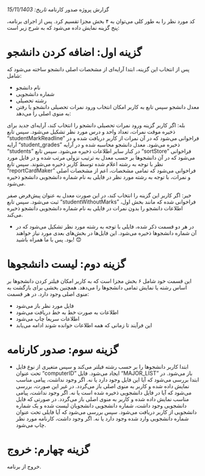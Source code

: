 گزارش پروژه صدور کارنامه 		*تاریخ: 15/11/1403*

کد مورد نظر را به طور کلی می‌توان به ۴ بخش مجزا تقسیم کرد. پس از اجرای برنامه، پنج گزینه نمایش داده می‌شود که به شرح زیر است:
# گزینه اول: اضافه کردن دانشجو
پس از انتخاب این گزینه، ابتدا آرایه‌ای از مشخصات اصلی دانشجو ساخته می‌شود که شامل:
  - نام دانشجو
  - شماره دانشجویی
  - رشته تحصیلی
  - معدل دانشجو
سپس تابع به کاربر امکان انتخاب ورود نمرات تحصیلی دانشجو یا رفتن به منوی اصلی را می‌دهد:

بله: اگر کاربر گزینه ورود نمرات تحصیلی دانشجو را انتخاب کند، آرایه‌ای جدید برای ذخیره موقت نمرات، تعداد واحد و درس مورد نظر تشکیل می‌شود. سپس تابع “studentMarkReadline”  فراخوانی می‌شود که در آن نمرات از کاربر دریافت شده و در آرایه “student_grades” ذخیره می‌شود. معدل دانشجو محاسبه شده و در آرایه “students” در کنار سایر اطلاعات ذخیره می‌شود. سپس تابع “sortStore” فراخوانی می‌شود که در آن دانشجوها بر حسب معدل به ترتیب نزولی مرتب شده و در فایل مورد نظر با توجه به رشته اعلام شده توسط کاربر ذخیره می‌شوند. سپس تابع “reportCardMaker” فراخوانی می‌شود که تمامی مشخصات، اعم از مشخصات اصلی و نمرات، با توجه به رشته مورد نظر در فایلی به نام شماره دانشجویی دانشجو ذخیره می‌شود.

خیر: اگر کاربر این گزینه را انتخاب کند، در این صورت معدل به عنوان پیش‌فرض صفر ثبت می‌شود. سپس تابع “studentWithoutMarks” فراخوانی شده که مانند بخش اول، اطلاعات دانشجو را بدون نمرات در فایلی به نام شماره دانشجویی دانشجو ذخیره می‌کند.
  - در هر دو قسمت ذکر شده، فایلی با توجه به رشته مورد نظر تشکیل می‌شود که در آن شماره دانشجوها ذخیره می‌شود. این فایل‌ها در بخش‌های بعدی مورد نیاز خواهند بود. پس با ما همراه باشید! 😊

# گزینه دوم: لیست دانشجوها
این قسمت خود شامل ۶ بخش مجزا است که به کاربر امکان فیلتر کردن دانشجوها بر اساس رشته یا نمایش تمامی دانشجوها را می‌دهد. همچنین بخشی برای بازگشت به منوی اصلی وجود دارد. در هر قسمت:
- فایل مورد نظر باز می‌شود
- اطلاعات به صورت خط به خط دریافت می‌شود
- اطلاعات سریعا چاپ می‌شود
- این فرآیند تا زمانی که همه اطلاعات خوانده شوند ادامه می‌یابد

# گزینه سوم: صدور کارنامه
- ابتدا کاربر دانشجوها را بر حسب رشته فیلتر می‌کند و سپس متغیری از نوع فایل تحت عنوان “computerID” ایجاد می‌شود.
فایل “MAJOR_LIST” باز می‌شود. در ابتدا بررسی می‌شود که آیا این فایل وجود دارد یا نه. اگر وجود نداشت، پیامی مناسب نمایش داده شده و کاربر به منوی اصلی باز می‌گردد. در غیر این صورت، بررسی می‌شود که آیا در فایل دانشجویی ذخیره شده است یا نه. اگر وجود نداشت، پیامی مناسب نمایش داده شده و کاربر به منوی اصلی باز می‌گردد. در صورتی که فایل دانشجویی وجود داشت، شماره دانشجویی دانشجویان لیست شده و یک شماره دانشجویی از کاربر دریافت می‌شود.
سپس بررسی می‌شود که آیا فایلی تحت عنوان شماره دانشجویی وارد شده وجود دارد یا نه. اگر وجود داشت، کارنامه مورد نظر چاپ می‌شود.
# گزینه چهارم: خروج
خروج از برنامه.

